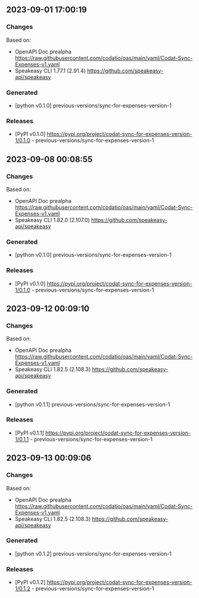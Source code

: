 

## 2023-09-01 17:00:19
### Changes
Based on:
- OpenAPI Doc prealpha https://raw.githubusercontent.com/codatio/oas/main/yaml/Codat-Sync-Expenses-v1.yaml
- Speakeasy CLI 1.77.1 (2.91.4) https://github.com/speakeasy-api/speakeasy
### Generated
- [python v0.1.0] previous-versions/sync-for-expenses-version-1
### Releases
- [PyPI v0.1.0] https://pypi.org/project/codat-sync-for-expenses-version-1/0.1.0 - previous-versions/sync-for-expenses-version-1

## 2023-09-08 00:08:55
### Changes
Based on:
- OpenAPI Doc prealpha https://raw.githubusercontent.com/codatio/oas/main/yaml/Codat-Sync-Expenses-v1.yaml
- Speakeasy CLI 1.82.0 (2.107.0) https://github.com/speakeasy-api/speakeasy
### Generated
- [python v0.1.0] previous-versions/sync-for-expenses-version-1
### Releases
- [PyPI v0.1.0] https://pypi.org/project/codat-sync-for-expenses-version-1/0.1.0 - previous-versions/sync-for-expenses-version-1

## 2023-09-12 00:09:10
### Changes
Based on:
- OpenAPI Doc prealpha https://raw.githubusercontent.com/codatio/oas/main/yaml/Codat-Sync-Expenses-v1.yaml
- Speakeasy CLI 1.82.5 (2.108.3) https://github.com/speakeasy-api/speakeasy
### Generated
- [python v0.1.1] previous-versions/sync-for-expenses-version-1
### Releases
- [PyPI v0.1.1] https://pypi.org/project/codat-sync-for-expenses-version-1/0.1.1 - previous-versions/sync-for-expenses-version-1

## 2023-09-13 00:09:06
### Changes
Based on:
- OpenAPI Doc prealpha https://raw.githubusercontent.com/codatio/oas/main/yaml/Codat-Sync-Expenses-v1.yaml
- Speakeasy CLI 1.82.5 (2.108.3) https://github.com/speakeasy-api/speakeasy
### Generated
- [python v0.1.2] previous-versions/sync-for-expenses-version-1
### Releases
- [PyPI v0.1.2] https://pypi.org/project/codat-sync-for-expenses-version-1/0.1.2 - previous-versions/sync-for-expenses-version-1